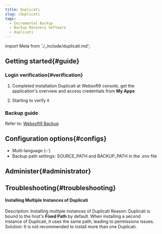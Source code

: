 ```yaml
---
title: Duplicati
slug: /duplicati
tags:
  - Incremental Backup
  - Backup Recovery Software
  - duplicati
---
```


import Meta from './_include/duplicati.md';

<Meta name="meta" />

## Getting started{#guide}

### Login verification{#verification}

1. Completed installation Duplicati at Websoft9 console, get the applicaiton's overview and access credentials from **My Apps**  

2. Starting to verify it

### Backup guide

Refer to: [Websoft9 Backup](./backup-websoft9)

## Configuration options{#configs}

- Multi-language (✅)
- Backup path settings: SOURCE_PATH and BACKUP_PATH in the *.env* file

## Administer{#administrator}

## Troubleshooting{#troubleshooting}

#### Installing Multiple Instances of Duplicati 

Description: Installing multiple instances of Duplicati
Reason: Duplicati is bound to the host's **Fixed Path** by default. When installing a second instance of Duplicati, it uses the same path, leading to  permissions issues.     
Solution: It is not recommended to install more than one Duplicati.
